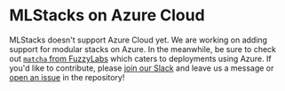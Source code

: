 # MLStacks on Azure Cloud

MLStacks doesn't support Azure Cloud yet. We are working on adding support for
modular stacks on Azure. In the meanwhile, be sure to check out
[`matcha` from FuzzyLabs](https://github.com/fuzzylabs/matcha) which caters to
deployments using Azure. If you'd like to contribute, please
[join our Slack](https://zenml.io/slack-invite/) and leave us a message or
[open an issue](https://github.com/zenml-io/mlstacks/issues/new) in the
repository!
